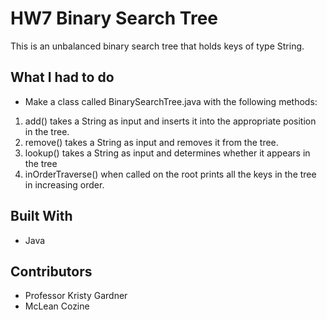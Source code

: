 # HW7 Binary Search Tree
This is an unbalanced binary search tree that holds keys of type String. 

## What I had to do
* Make a class called BinarySearchTree.java with the following methods:
1. add() takes a String as input and inserts it into the appropriate position in the tree. 
2. remove() takes a String as input and removes it from the tree. 
3. lookup() takes a String as input and determines whether it appears in the tree
4. inOrderTraverse() when called on the root prints all the keys in the tree in increasing order.

## Built With
* Java

## Contributors
* Professor Kristy Gardner
* McLean Cozine
